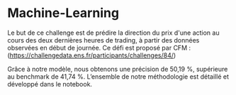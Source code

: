 # Machine-Learning 

Le but de ce challenge est de prédire la direction du prix d'une action au cours des deux dernières heures de trading, à partir des données observées en début de journée. Ce défi est proposé par CFM : (https://challengedata.ens.fr/participants/challenges/84/)

Grâce à notre modèle, nous obtenons une précision de 50,19 %, supérieure au benchmark de 41,74 %. L’ensemble de notre méthodologie est détaillé et développé dans le notebook.